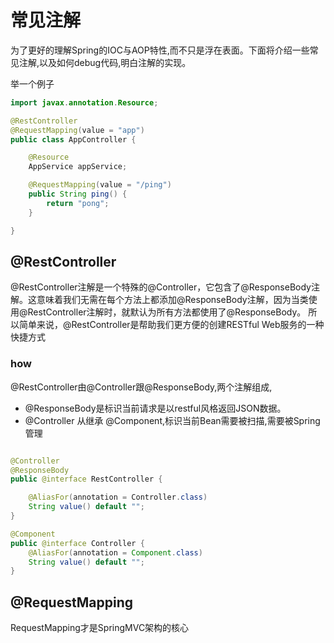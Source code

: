 # 常见注解

为了更好的理解Spring的IOC与AOP特性,而不只是浮在表面。下面将介绍一些常见注解,以及如何debug代码,明白注解的实现。

举一个例子

```java
import javax.annotation.Resource;

@RestController
@RequestMapping(value = "app")
public class AppController {

    @Resource
    AppService appService;

    @RequestMapping(value = "/ping")
    public String ping() {
        return "pong";
    }

}

```

## @RestController

@RestController注解是一个特殊的@Controller，它包含了@ResponseBody注解。这意味着我们无需在每个方法上都添加@ResponseBody注解，因为当类使用@RestController注解时，就默认为所有方法都使用了@ResponseBody。
所以简单来说，@RestController是帮助我们更方便的创建RESTful Web服务的一种快捷方式

### how

@RestController由@Controller跟@ResponseBody,两个注解组成,

- @ResponseBody是标识当前请求是以restful风格返回JSON数据。
- @Controller 从继承 @Component,标识当前Bean需要被扫描,需要被Spring管理

```java

@Controller
@ResponseBody
public @interface RestController {

    @AliasFor(annotation = Controller.class)
    String value() default "";
}

@Component
public @interface Controller {
    @AliasFor(annotation = Component.class)
    String value() default "";
}

```

## @RequestMapping

RequestMapping才是SpringMVC架构的核心












